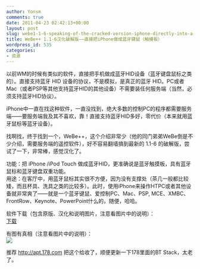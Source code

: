 ```yaml
---
author: Yonsm
comments: true
date: 2011-04-23 02:42:13+00:00
layout: post
slug: webe1-1-6-speaking-of-the-cracked-version-iphone-directly-into-a-bluetooth-mouse-touch-pad
title: WeBe++ 1.1-6汉化破解版——直接把iPhone做成蓝牙键鼠（触摸板）
wordpress_id: 535
categories:
- 资源
---
```


以前WM的时候有类似的软件，直接把手机做成蓝牙HID设备（蓝牙键盘鼠标之类的）。直接支持蓝牙 HID 设备的协议，不是模拟，是真正的蓝牙  HID。PC或者Mac（或者PSP等其他支持蓝牙HID的其他设备）不需要装任何服务端（当然，必须支持蓝牙HID协议）。  
  
iPhone中一直在找这种软件，一直没找到，绝大多数的控制PC的程序都需要服务端——要服务端我及其不喜欢，靠！直接支持蓝牙HID多好，零代价（本来就用蓝牙鼠标等蓝牙设备）。  
  
找啊找，终于找到一个，WeBe++，这个介绍非常少（他的同门弟弟WeBe倒是不少介绍，需要服务端的遥控软件），好不容易翻墙搞到最新的 1.1-6 的破解版，尝试了一下，非常棒，感觉汉化了。<!-- more -->  
  
功能：把 iPhone /iPod Touch 做成蓝牙HID，更准确说是蓝牙触摸板，具有蓝牙鼠标和蓝牙键盘双重功能。  
用途：在客厅中，用蓝牙鼠标其实很不方便，因为没有支撑处（茶几一般都比较矮，而且杯具、洗具之类的比较多）。此时，使用iPhone来操作HTPC或者其他设备就非常爽了——就是一个蓝牙键鼠、爱控制PC、Mac、PSP, MCE、XMBC、FrontRow、Keynote、PowerPoint什么的，随便，哈哈。  
  
软件下载（包含原版、汉化和说明图片，注意看图片中的说明）：  
[下载](/asserts/WeBe++_1.1-6_Crack_CHS.zip)  
  
有图有真相（注意看图片中的说明）：  
[![](HTTP://WWW.Yonsm.NET/wp-content/bo/attachment/1303469168_7035595c.png)](HTTP://WWW.Yonsm.NET/wp-content/bo/attachment/1303469168_7035595c.png)  
  
推荐 http://apt.178.com 把这个给收了，顺便更新一下178里面的BT Stack，太老了。
